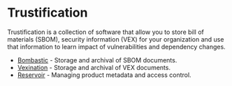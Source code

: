 # Trustification

Trustification is a collection of software that allow you to store bill of materials (SBOM), security information (VEX) for your organization and
use that information to learn impact of vulnerabilities and dependency changes.

* [Bombastic](bombastic/README.md) - Storage and archival of SBOM documents.
* [Vexination](vexiation/README.md) - Storage and archival of VEX documents.
* [Reservoir](reservoir/README.md) - Managing product metadata and access control.
